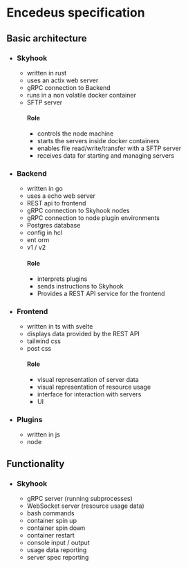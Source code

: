 # Encedeus specification

## Basic architecture
 - ### Skyhook
   - written in rust
   - uses an actix web server
   - gRPC connection to Backend
   - runs in a non volatile docker container
   - SFTP server
     ####  Role
       - controls the node machine
       - starts the servers inside docker containers
       - enables file read/write/transfer with a SFTP server
       - receives data for starting and managing servers
 - ### Backend
   - written in go
   - uses a echo web server
   - REST api to frontend
   - gRPC connection to Skyhook nodes
   - gRPC connection to node plugin environments
   - Postgres database
   - config in hcl
   - ent orm
   - v1 / v2
     #### Role 
       - interprets plugins
       - sends instructions to Skyhook
       - Provides a REST API service for the frontend
 - ### Frontend
   - written in ts with svelte
   - displays data provided by the REST API
   - tailwind css
   - post css
     #### Role
       - visual representation of server data
       - visual representation of resource usage
       - interface for interaction with servers
       - UI
 - ### Plugins
   - written in js
   - node
## Functionality
 - ### Skyhook
   - gRPC server (running subprocesses)
   - WebSocket server (resource usage data)
   - bash commands
   - container spin up
   - container spin down
   - container restart
   - console input / output
   - usage data reporting
   - server spec reporting 
